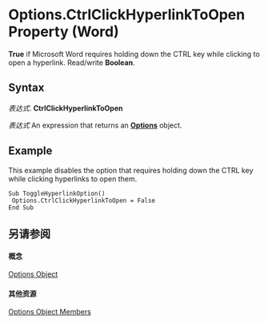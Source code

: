 
# Options.CtrlClickHyperlinkToOpen Property (Word)

 **True** if Microsoft Word requires holding down the CTRL key while clicking to open a hyperlink. Read/write **Boolean**.


## Syntax

 _表达式_. **CtrlClickHyperlinkToOpen**

 _表达式_ An expression that returns an **[Options](873b7b99-3fe1-fd89-9ece-a9355cb827dc.md)** object.


## Example

This example disables the option that requires holding down the CTRL key while clicking hyperlinks to open them.


```
Sub ToggleHyperlinkOption() 
 Options.CtrlClickHyperlinkToOpen = False 
End Sub
```


## 另请参阅


#### 概念


[Options Object](873b7b99-3fe1-fd89-9ece-a9355cb827dc.md)
#### 其他资源


[Options Object Members](http://msdn.microsoft.com/library/76cd9dfe-6bbb-4c3d-0bfc-79a62bedd15e%28Office.15%29.aspx)